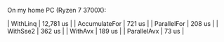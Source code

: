 On my home PC (Ryzen 7 3700X):

| WithLinq | 12,781 us |
| AccumulateFor | 721 us |
| ParallelFor | 208 us |
| WithSse2 | 362 us |
| WithAvx | 189 us |
| ParallelAvx | 73 us |
